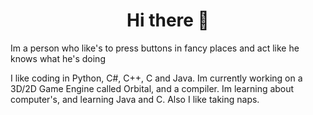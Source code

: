 <h1 align="center">Hi there 👋</h1>

Im a person who like's to press buttons in fancy places and act like he knows what he's doing

I like coding in Python, C#, C++, C and Java. Im currently working on a 3D/2D Game Engine called Orbital, and a compiler. Im learning about computer's, and learning Java and C.
Also I like taking naps.

